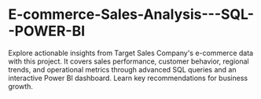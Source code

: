 # E-commerce-Sales-Analysis---SQL--POWER-BI
Explore actionable insights from Target Sales Company's e-commerce data with this project. It covers sales performance, customer behavior, regional trends, and operational metrics through advanced SQL queries and an interactive Power BI dashboard. Learn key recommendations for business growth.
